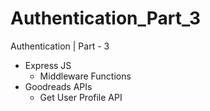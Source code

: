# Authentication_Part_3
Authentication | Part - 3

- Express JS
  - Middleware Functions
- Goodreads APIs
  - Get User Profile API
